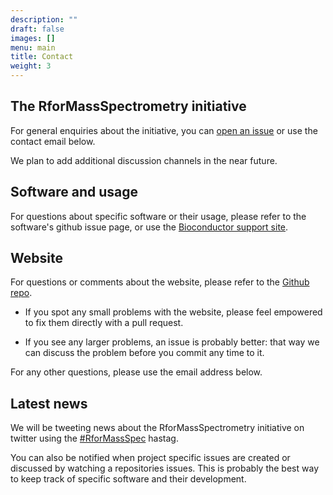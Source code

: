 ```yaml
---
description: ""
draft: false
images: []
menu: main
title: Contact
weight: 3
---
```


## The RforMassSpectrometry initiative

For general enquiries about the initiative, you can [open an
issue](https://github.com/RforMassSpectrometry/RforMassSpectrometry.org/issues)
or use the contact email below.

We plan to add additional discussion channels in the near future.

## Software and usage

For questions about specific software or their usage, please refer to
the software's github issue page, or use the [Bioconductor support
site](http://support.bioconductor.org/). 

## Website

For questions or comments about the website, please refer to the
[Github repo](http://github.com/RforMassSpectrometry/RforMassSpectrometry.org).

- If you spot any small problems with the website, please feel
  empowered to fix them directly with a pull request.

- If you see any larger problems, an issue is probably better: that
  way we can discuss the problem before you commit any time to it.

For any other questions, please use the email address below.

## Latest news

We will be tweeting news about the RforMassSpectrometry initiative on
twitter using the
[#RforMassSpec](https://twitter.com/search?q=%23rformassspec) hastag.

You can also be notified when project specific issues are created or
discussed by watching a repositories issues. This is probably the best
way to keep track of specific software and their development.
